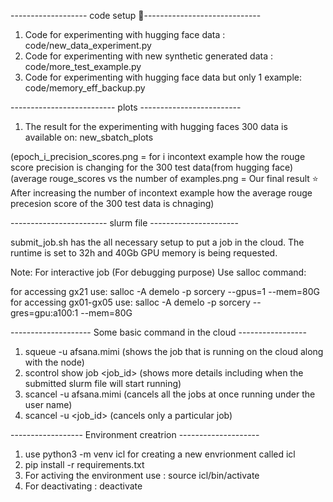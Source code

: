 ------------------- code setup :rocket:-----------------------------
1. Code for experimenting with hugging face data : code/new_data_experiment.py
2. Code for experimenting with new synthetic generated data : code/more_test_example.py
3. Code for experimenting with hugging face data but only 1 example: code/memory_eff_backup.py


-------------------------- plots -------------------------
1. The result for the experimenting with hugging faces 300 data is available on: new_sbatch_plots 

(epoch_i_precision_scores.png = for i incontext example how the rouge score precision is changing for the 300 test data(from hugging face)
(average rouge_scores vs the number of examples.png = Our final result :star: After increasing the number of incontext example how the average rouge precesion score of the 300 test data is chnaging)

------------------------ slurm file ----------------------

submit_job.sh has the all necessary setup to put a job in the cloud. The runtime is set to 32h and 40Gb GPU memory is being requested.

Note: For interactive job (For debugging purpose)
Use salloc command:

for accessing gx21 use: salloc -A demelo -p sorcery --gpus=1 --mem=80G
for accessing gx01-gx05 use: salloc -A demelo -p sorcery --gres=gpu:a100:1 --mem=80G

-------------------- Some basic command in the cloud -----------------
1. squeue -u afsana.mimi (shows the job that is running on the cloud along with the node)
2. scontrol show job <job_id> (shows more details including when the submitted slurm file will start running)
3. scancel -u afsana.mimi (cancels all the jobs at once running under the user name)
4. scancel -u <job_id> (cancels only a particular job)

------------------ Environment creatrion --------------------
1. use python3 -m venv icl for creating a new envrionment called icl
2. pip install -r requirements.txt
3. For activing the environment use : source icl/bin/activate
4. For deactivating : deactivate





   
